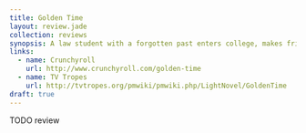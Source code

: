 ```yaml
---
title: Golden Time
layout: review.jade
collection: reviews
synopsis: A law student with a forgotten past enters college, makes friends, and struggles with love.
links:
  - name: Crunchyroll
    url: http://www.crunchyroll.com/golden-time
  - name: TV Tropes
    url: http://tvtropes.org/pmwiki/pmwiki.php/LightNovel/GoldenTime
draft: true
---
```


TODO review
